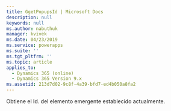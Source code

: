 ```yaml
---
title: GgetPopupsId | Microsoft Docs
description: null
keywords: null
ms.author: nabuthuk
manager: kvivek
ms.date: 04/23/2019
ms.service: powerapps
ms.suite: ''
ms.tgt_pltfrm: ''
ms.topic: article
applies_to:
  - Dynamics 365 (online)
  - Dynamics 365 Version 9.x
ms.assetid: 213d7d02-9c8f-4a39-bfd7-ed4b050a8fa2
---
```


Obtiene el Id. del elemento emergente establecido actualmente.
